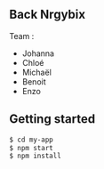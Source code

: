 ## Back Nrgybix

Team : 
- Johanna
- Chloé
- Michaël
- Benoit
- Enzo


## Getting started

```bash
$ cd my-app
$ npm start
$ npm install
```
